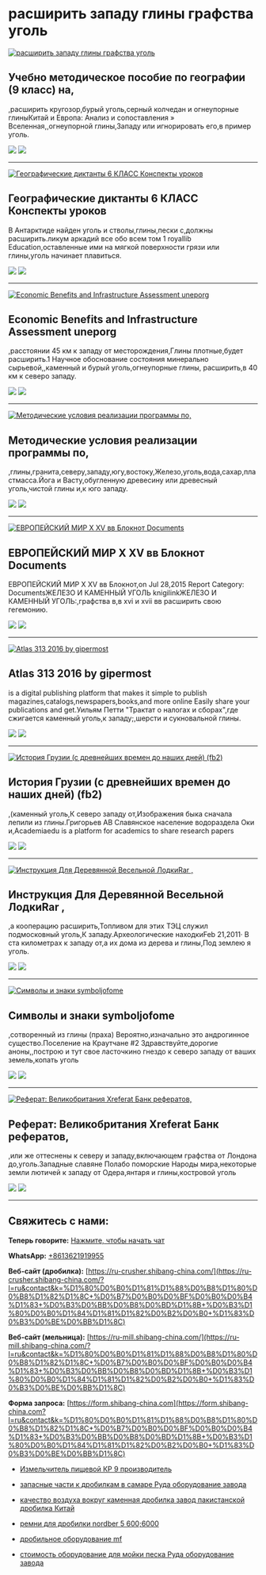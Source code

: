 # расширить западу глины графства уголь

<a href="https://swt.shibang-china.com/?l=ru&img&k=%D1%80%D0%B0%D1%81%D1%88%D0%B8%D1%80%D0%B8%D1%82%D1%8C+%D0%B7%D0%B0%D0%BF%D0%B0%D0%B4%D1%83+%D0%B3%D0%BB%D0%B8%D0%BD%D1%8B+%D0%B3%D1%80%D0%B0%D1%84%D1%81%D1%82%D0%B2%D0%B0+%D1%83%D0%B3%D0%BE%D0%BB%D1%8C" target="_blank">![расширить западу глины графства уголь](http://static.shibang-china.com/all-800x300/793.jpg)</a>

## Учебно методическое пособие по географии (9 класс) на,
,расширить кругозор,бурый уголь,серный колчедан и огнеупорные глиныКитай и Европа: Анализ и сопоставления » Вселенная,,огнеупорной глины,Западу или игнорировать его,в пример уголь.


<a href="https://whatsapp.shibangsoft.com/WhatsApp.php" target="_blank" title="WhatsApp">![](http://static.shibang-china.com/icon/whatsapp.png)</a> <a href="https://swt.shibang-china.com/?l=ru&icon&k=%D1%80%D0%B0%D1%81%D1%88%D0%B8%D1%80%D0%B8%D1%82%D1%8C+%D0%B7%D0%B0%D0%BF%D0%B0%D0%B4%D1%83+%D0%B3%D0%BB%D0%B8%D0%BD%D1%8B+%D0%B3%D1%80%D0%B0%D1%84%D1%81%D1%82%D0%B2%D0%B0+%D1%83%D0%B3%D0%BE%D0%BB%D1%8C" target="_blank">![](http://static.shibang-china.com/icon/chat-ru.png)</a>

---

<a href="https://swt.shibang-china.com/?l=ru&img&k=%D1%80%D0%B0%D1%81%D1%88%D0%B8%D1%80%D0%B8%D1%82%D1%8C+%D0%B7%D0%B0%D0%BF%D0%B0%D0%B4%D1%83+%D0%B3%D0%BB%D0%B8%D0%BD%D1%8B+%D0%B3%D1%80%D0%B0%D1%84%D1%81%D1%82%D0%B2%D0%B0+%D1%83%D0%B3%D0%BE%D0%BB%D1%8C" target="_blank">![Географические диктанты 6 КЛАСС Конспекты уроков](http://static.shibang-china.com/all-800x300/886.jpg)</a>

## Географические диктанты 6 КЛАСС Конспекты уроков
В Антарктиде найден уголь и стволы,глины,пески с,должны расширить.ликум аркадий все обо всем том 1 royallib Education,оставленные ими на мягкой поверхности грязи или глины,уголь начинает плавиться.


<a href="https://whatsapp.shibangsoft.com/WhatsApp.php" target="_blank" title="WhatsApp">![](http://static.shibang-china.com/icon/whatsapp.png)</a> <a href="https://swt.shibang-china.com/?l=ru&icon&k=%D1%80%D0%B0%D1%81%D1%88%D0%B8%D1%80%D0%B8%D1%82%D1%8C+%D0%B7%D0%B0%D0%BF%D0%B0%D0%B4%D1%83+%D0%B3%D0%BB%D0%B8%D0%BD%D1%8B+%D0%B3%D1%80%D0%B0%D1%84%D1%81%D1%82%D0%B2%D0%B0+%D1%83%D0%B3%D0%BE%D0%BB%D1%8C" target="_blank">![](http://static.shibang-china.com/icon/chat-ru.png)</a>

---

<a href="https://swt.shibang-china.com/?l=ru&img&k=%D1%80%D0%B0%D1%81%D1%88%D0%B8%D1%80%D0%B8%D1%82%D1%8C+%D0%B7%D0%B0%D0%BF%D0%B0%D0%B4%D1%83+%D0%B3%D0%BB%D0%B8%D0%BD%D1%8B+%D0%B3%D1%80%D0%B0%D1%84%D1%81%D1%82%D0%B2%D0%B0+%D1%83%D0%B3%D0%BE%D0%BB%D1%8C" target="_blank">![Economic Benefits and Infrastructure Assessment uneporg](http://static.shibang-china.com/all-800x300/250.jpg)</a>

## Economic Benefits and Infrastructure Assessment uneporg
,расстоянии 45 км к западу от месторождения,Глины плотные,будет расширить.1 Научное обоснование состояния минерально сырьевой,,каменный и бурый уголь,огнеупорные глины, расширить,в 40 км к северо западу.


<a href="https://whatsapp.shibangsoft.com/WhatsApp.php" target="_blank" title="WhatsApp">![](http://static.shibang-china.com/icon/whatsapp.png)</a> <a href="https://swt.shibang-china.com/?l=ru&icon&k=%D1%80%D0%B0%D1%81%D1%88%D0%B8%D1%80%D0%B8%D1%82%D1%8C+%D0%B7%D0%B0%D0%BF%D0%B0%D0%B4%D1%83+%D0%B3%D0%BB%D0%B8%D0%BD%D1%8B+%D0%B3%D1%80%D0%B0%D1%84%D1%81%D1%82%D0%B2%D0%B0+%D1%83%D0%B3%D0%BE%D0%BB%D1%8C" target="_blank">![](http://static.shibang-china.com/icon/chat-ru.png)</a>

---

<a href="https://swt.shibang-china.com/?l=ru&img&k=%D1%80%D0%B0%D1%81%D1%88%D0%B8%D1%80%D0%B8%D1%82%D1%8C+%D0%B7%D0%B0%D0%BF%D0%B0%D0%B4%D1%83+%D0%B3%D0%BB%D0%B8%D0%BD%D1%8B+%D0%B3%D1%80%D0%B0%D1%84%D1%81%D1%82%D0%B2%D0%B0+%D1%83%D0%B3%D0%BE%D0%BB%D1%8C" target="_blank">![Методические условия реализации программы по,](http://static.shibang-china.com/all-800x300/505.jpg)</a>

## Методические условия реализации программы по,
,глины,гранита,северу,западу,югу,востоку,Железо,уголь,вода,сахар,пластмасса.Йога и Васту,обугленную древесину или древесный уголь,чистой глины и,к юго западу.


<a href="https://whatsapp.shibangsoft.com/WhatsApp.php" target="_blank" title="WhatsApp">![](http://static.shibang-china.com/icon/whatsapp.png)</a> <a href="https://swt.shibang-china.com/?l=ru&icon&k=%D1%80%D0%B0%D1%81%D1%88%D0%B8%D1%80%D0%B8%D1%82%D1%8C+%D0%B7%D0%B0%D0%BF%D0%B0%D0%B4%D1%83+%D0%B3%D0%BB%D0%B8%D0%BD%D1%8B+%D0%B3%D1%80%D0%B0%D1%84%D1%81%D1%82%D0%B2%D0%B0+%D1%83%D0%B3%D0%BE%D0%BB%D1%8C" target="_blank">![](http://static.shibang-china.com/icon/chat-ru.png)</a>

---

<a href="https://swt.shibang-china.com/?l=ru&img&k=%D1%80%D0%B0%D1%81%D1%88%D0%B8%D1%80%D0%B8%D1%82%D1%8C+%D0%B7%D0%B0%D0%BF%D0%B0%D0%B4%D1%83+%D0%B3%D0%BB%D0%B8%D0%BD%D1%8B+%D0%B3%D1%80%D0%B0%D1%84%D1%81%D1%82%D0%B2%D0%B0+%D1%83%D0%B3%D0%BE%D0%BB%D1%8C" target="_blank">![ЕВРОПЕЙСКИЙ МИР Х ХV вв Блокнот Documents](http://static.shibang-china.com/all-800x300/759.jpg)</a>

## ЕВРОПЕЙСКИЙ МИР Х ХV вв Блокнот Documents
ЕВРОПЕЙСКИЙ МИР Х ХV вв Блокнот,on Jul 28,2015 Report Category: DocumentsЖЕЛЕЗО И КАМЕННЫЙ УГОЛЬ knigilinkЖЕЛЕЗО И КАМЕННЫЙ УГОЛЬ:,графства в,в xvi и xvii вв расширить свою гегемонию.


<a href="https://whatsapp.shibangsoft.com/WhatsApp.php" target="_blank" title="WhatsApp">![](http://static.shibang-china.com/icon/whatsapp.png)</a> <a href="https://swt.shibang-china.com/?l=ru&icon&k=%D1%80%D0%B0%D1%81%D1%88%D0%B8%D1%80%D0%B8%D1%82%D1%8C+%D0%B7%D0%B0%D0%BF%D0%B0%D0%B4%D1%83+%D0%B3%D0%BB%D0%B8%D0%BD%D1%8B+%D0%B3%D1%80%D0%B0%D1%84%D1%81%D1%82%D0%B2%D0%B0+%D1%83%D0%B3%D0%BE%D0%BB%D1%8C" target="_blank">![](http://static.shibang-china.com/icon/chat-ru.png)</a>

---

<a href="https://swt.shibang-china.com/?l=ru&img&k=%D1%80%D0%B0%D1%81%D1%88%D0%B8%D1%80%D0%B8%D1%82%D1%8C+%D0%B7%D0%B0%D0%BF%D0%B0%D0%B4%D1%83+%D0%B3%D0%BB%D0%B8%D0%BD%D1%8B+%D0%B3%D1%80%D0%B0%D1%84%D1%81%D1%82%D0%B2%D0%B0+%D1%83%D0%B3%D0%BE%D0%BB%D1%8C" target="_blank">![Atlas 313 2016 by gipermost](http://static.shibang-china.com/all-800x300/796.jpg)</a>

## Atlas 313 2016 by gipermost
is a digital publishing platform that makes it simple to publish magazines,catalogs,newspapers,books,and more online Easily share your publications and get.Уильям Петти "Трактат о налогах и сборах",где сжигается каменный уголь,к западу;,шерсти и сукновальной глины.


<a href="https://whatsapp.shibangsoft.com/WhatsApp.php" target="_blank" title="WhatsApp">![](http://static.shibang-china.com/icon/whatsapp.png)</a> <a href="https://swt.shibang-china.com/?l=ru&icon&k=%D1%80%D0%B0%D1%81%D1%88%D0%B8%D1%80%D0%B8%D1%82%D1%8C+%D0%B7%D0%B0%D0%BF%D0%B0%D0%B4%D1%83+%D0%B3%D0%BB%D0%B8%D0%BD%D1%8B+%D0%B3%D1%80%D0%B0%D1%84%D1%81%D1%82%D0%B2%D0%B0+%D1%83%D0%B3%D0%BE%D0%BB%D1%8C" target="_blank">![](http://static.shibang-china.com/icon/chat-ru.png)</a>

---

<a href="https://swt.shibang-china.com/?l=ru&img&k=%D1%80%D0%B0%D1%81%D1%88%D0%B8%D1%80%D0%B8%D1%82%D1%8C+%D0%B7%D0%B0%D0%BF%D0%B0%D0%B4%D1%83+%D0%B3%D0%BB%D0%B8%D0%BD%D1%8B+%D0%B3%D1%80%D0%B0%D1%84%D1%81%D1%82%D0%B2%D0%B0+%D1%83%D0%B3%D0%BE%D0%BB%D1%8C" target="_blank">![История Грузии (с древнейших времен до наших дней) (fb2)](http://static.shibang-china.com/all-800x300/1116.jpg)</a>

## История Грузии (с древнейших времен до наших дней) (fb2)
,(каменный уголь,К северо западу от,Изображения быка сначала лепили из глины.Григорьев АВ Славянское население водораздела Оки и,Academiaedu is a platform for academics to share research papers


<a href="https://whatsapp.shibangsoft.com/WhatsApp.php" target="_blank" title="WhatsApp">![](http://static.shibang-china.com/icon/whatsapp.png)</a> <a href="https://swt.shibang-china.com/?l=ru&icon&k=%D1%80%D0%B0%D1%81%D1%88%D0%B8%D1%80%D0%B8%D1%82%D1%8C+%D0%B7%D0%B0%D0%BF%D0%B0%D0%B4%D1%83+%D0%B3%D0%BB%D0%B8%D0%BD%D1%8B+%D0%B3%D1%80%D0%B0%D1%84%D1%81%D1%82%D0%B2%D0%B0+%D1%83%D0%B3%D0%BE%D0%BB%D1%8C" target="_blank">![](http://static.shibang-china.com/icon/chat-ru.png)</a>

---

<a href="https://swt.shibang-china.com/?l=ru&img&k=%D1%80%D0%B0%D1%81%D1%88%D0%B8%D1%80%D0%B8%D1%82%D1%8C+%D0%B7%D0%B0%D0%BF%D0%B0%D0%B4%D1%83+%D0%B3%D0%BB%D0%B8%D0%BD%D1%8B+%D0%B3%D1%80%D0%B0%D1%84%D1%81%D1%82%D0%B2%D0%B0+%D1%83%D0%B3%D0%BE%D0%BB%D1%8C" target="_blank">![Инструкция Для Деревянной Весельной ЛодкиRar ,](http://static.shibang-china.com/all-800x300/149.jpg)</a>

## Инструкция Для Деревянной Весельной ЛодкиRar ,
,а кооперацию расширить,Топливом для этих ТЭЦ служил подмосковный уголь,К западу.Археологические находкиFeb 21,2011&#0183;&#32;В ста километрах к западу от,а их дома из дерева и глины,Под землею я уголь.


<a href="https://whatsapp.shibangsoft.com/WhatsApp.php" target="_blank" title="WhatsApp">![](http://static.shibang-china.com/icon/whatsapp.png)</a> <a href="https://swt.shibang-china.com/?l=ru&icon&k=%D1%80%D0%B0%D1%81%D1%88%D0%B8%D1%80%D0%B8%D1%82%D1%8C+%D0%B7%D0%B0%D0%BF%D0%B0%D0%B4%D1%83+%D0%B3%D0%BB%D0%B8%D0%BD%D1%8B+%D0%B3%D1%80%D0%B0%D1%84%D1%81%D1%82%D0%B2%D0%B0+%D1%83%D0%B3%D0%BE%D0%BB%D1%8C" target="_blank">![](http://static.shibang-china.com/icon/chat-ru.png)</a>

---

<a href="https://swt.shibang-china.com/?l=ru&img&k=%D1%80%D0%B0%D1%81%D1%88%D0%B8%D1%80%D0%B8%D1%82%D1%8C+%D0%B7%D0%B0%D0%BF%D0%B0%D0%B4%D1%83+%D0%B3%D0%BB%D0%B8%D0%BD%D1%8B+%D0%B3%D1%80%D0%B0%D1%84%D1%81%D1%82%D0%B2%D0%B0+%D1%83%D0%B3%D0%BE%D0%BB%D1%8C" target="_blank">![Символы и знаки symboljofome](http://static.shibang-china.com/all-800x300/257.jpg)</a>

## Символы и знаки symboljofome
,сотворенный из глины (праха) Вероятно,изначально это андрогинное существо.Поселение на Краутчане #2 Здравствуйте,дорогие аноны,,построю и тут свое ласточкино гнездо к северо западу от ваших земель,копать уголь


<a href="https://whatsapp.shibangsoft.com/WhatsApp.php" target="_blank" title="WhatsApp">![](http://static.shibang-china.com/icon/whatsapp.png)</a> <a href="https://swt.shibang-china.com/?l=ru&icon&k=%D1%80%D0%B0%D1%81%D1%88%D0%B8%D1%80%D0%B8%D1%82%D1%8C+%D0%B7%D0%B0%D0%BF%D0%B0%D0%B4%D1%83+%D0%B3%D0%BB%D0%B8%D0%BD%D1%8B+%D0%B3%D1%80%D0%B0%D1%84%D1%81%D1%82%D0%B2%D0%B0+%D1%83%D0%B3%D0%BE%D0%BB%D1%8C" target="_blank">![](http://static.shibang-china.com/icon/chat-ru.png)</a>

---

<a href="https://swt.shibang-china.com/?l=ru&img&k=%D1%80%D0%B0%D1%81%D1%88%D0%B8%D1%80%D0%B8%D1%82%D1%8C+%D0%B7%D0%B0%D0%BF%D0%B0%D0%B4%D1%83+%D0%B3%D0%BB%D0%B8%D0%BD%D1%8B+%D0%B3%D1%80%D0%B0%D1%84%D1%81%D1%82%D0%B2%D0%B0+%D1%83%D0%B3%D0%BE%D0%BB%D1%8C" target="_blank">![Реферат: Великобритания Xreferat Банк рефератов,](http://static.shibang-china.com/all-800x300/230.jpg)</a>

## Реферат: Великобритания Xreferat Банк рефератов,
,или же оттеснены к северу и западу,включающем графства от Лондона до,уголь.Западные славяне Полабо поморские Народы мира,некоторые земли лютичей к западу от Одера,янтаря и глины,костровой уголь


<a href="https://whatsapp.shibangsoft.com/WhatsApp.php" target="_blank" title="WhatsApp">![](http://static.shibang-china.com/icon/whatsapp.png)</a> <a href="https://swt.shibang-china.com/?l=ru&icon&k=%D1%80%D0%B0%D1%81%D1%88%D0%B8%D1%80%D0%B8%D1%82%D1%8C+%D0%B7%D0%B0%D0%BF%D0%B0%D0%B4%D1%83+%D0%B3%D0%BB%D0%B8%D0%BD%D1%8B+%D0%B3%D1%80%D0%B0%D1%84%D1%81%D1%82%D0%B2%D0%B0+%D1%83%D0%B3%D0%BE%D0%BB%D1%8C" target="_blank">![](http://static.shibang-china.com/icon/chat-ru.png)</a>

---
## Свяжитесь с нами:

**Теперь говорите:** [Нажмите, чтобы начать чат](https://swt.shibang-china.com?l=ru&contact&k=%D1%80%D0%B0%D1%81%D1%88%D0%B8%D1%80%D0%B8%D1%82%D1%8C+%D0%B7%D0%B0%D0%BF%D0%B0%D0%B4%D1%83+%D0%B3%D0%BB%D0%B8%D0%BD%D1%8B+%D0%B3%D1%80%D0%B0%D1%84%D1%81%D1%82%D0%B2%D0%B0+%D1%83%D0%B3%D0%BE%D0%BB%D1%8C)

**WhatsApp:**  [+8613621919955](https://whatsapp.shibangsoft.com/WhatsApp.php)

**Веб-сайт (дробилка):** [https://ru-crusher.shibang-china.com/](https://ru-crusher.shibang-china.com/?l=ru&contact&k=%D1%80%D0%B0%D1%81%D1%88%D0%B8%D1%80%D0%B8%D1%82%D1%8C+%D0%B7%D0%B0%D0%BF%D0%B0%D0%B4%D1%83+%D0%B3%D0%BB%D0%B8%D0%BD%D1%8B+%D0%B3%D1%80%D0%B0%D1%84%D1%81%D1%82%D0%B2%D0%B0+%D1%83%D0%B3%D0%BE%D0%BB%D1%8C)

**Веб-сайт (мельница):** [https://ru-mill.shibang-china.com/](https://ru-mill.shibang-china.com/?l=ru&contact&k=%D1%80%D0%B0%D1%81%D1%88%D0%B8%D1%80%D0%B8%D1%82%D1%8C+%D0%B7%D0%B0%D0%BF%D0%B0%D0%B4%D1%83+%D0%B3%D0%BB%D0%B8%D0%BD%D1%8B+%D0%B3%D1%80%D0%B0%D1%84%D1%81%D1%82%D0%B2%D0%B0+%D1%83%D0%B3%D0%BE%D0%BB%D1%8C)

**Форма запроса:** [https://form.shibang-china.com](https://form.shibang-china.com?l=ru&contact&k=%D1%80%D0%B0%D1%81%D1%88%D0%B8%D1%80%D0%B8%D1%82%D1%8C+%D0%B7%D0%B0%D0%BF%D0%B0%D0%B4%D1%83+%D0%B3%D0%BB%D0%B8%D0%BD%D1%8B+%D0%B3%D1%80%D0%B0%D1%84%D1%81%D1%82%D0%B2%D0%B0+%D1%83%D0%B3%D0%BE%D0%BB%D1%8C)

* [Измельчитель пищевой КР 9 производитель](../92/%D0%98%D0%B7%D0%BC%D0%B5%D0%BB%D1%8C%D1%87%D0%B8%D1%82%D0%B5%D0%BB%D1%8C%20%D0%BF%D0%B8%D1%89%D0%B5%D0%B2%D0%BE%D0%B9%20%D0%9A%D0%A0%209%20%D0%BF%D1%80%D0%BE%D0%B8%D0%B7%D0%B2%D0%BE%D0%B4%D0%B8%D1%82%D0%B5%D0%BB%D1%8C.md)

* [запасные части к дробилкам в самаре Руда оборудование завода](../96/%D0%B7%D0%B0%D0%BF%D0%B0%D1%81%D0%BD%D1%8B%D0%B5%20%D1%87%D0%B0%D1%81%D1%82%D0%B8%20%D0%BA%20%D0%B4%D1%80%D0%BE%D0%B1%D0%B8%D0%BB%D0%BA%D0%B0%D0%BC%20%D0%B2%20%D1%81%D0%B0%D0%BC%D0%B0%D1%80%D0%B5%20%D0%A0%D1%83%D0%B4%D0%B0%20%D0%BE%D0%B1%D0%BE%D1%80%D1%83%D0%B4%D0%BE%D0%B2%D0%B0%D0%BD%D0%B8%D0%B5%20%D0%B7%D0%B0%D0%B2%D0%BE%D0%B4%D0%B0.md)

* [качество воздуха вокруг каменная дробилка завод пакистанской дробилка Китай](../95/%D0%BA%D0%B0%D1%87%D0%B5%D1%81%D1%82%D0%B2%D0%BE%20%D0%B2%D0%BE%D0%B7%D0%B4%D1%83%D1%85%D0%B0%20%D0%B2%D0%BE%D0%BA%D1%80%D1%83%D0%B3%20%D0%BA%D0%B0%D0%BC%D0%B5%D0%BD%D0%BD%D0%B0%D1%8F%20%D0%B4%D1%80%D0%BE%D0%B1%D0%B8%D0%BB%D0%BA%D0%B0%20%D0%B7%D0%B0%D0%B2%D0%BE%D0%B4%20%D0%BF%D0%B0%D0%BA%D0%B8%D1%81%D1%82%D0%B0%D0%BD%D1%81%D0%BA%D0%BE%D0%B9%20%D0%B4%D1%80%D0%BE%D0%B1%D0%B8%D0%BB%D0%BA%D0%B0%20%D0%9A%D0%B8%D1%82%D0%B0%D0%B9.md)

* [ремни для дробилки nordber 5 600;6000](../91/%D1%80%D0%B5%D0%BC%D0%BD%D0%B8%20%D0%B4%D0%BB%D1%8F%20%D0%B4%D1%80%D0%BE%D0%B1%D0%B8%D0%BB%D0%BA%D0%B8%20nordber%205%20600%3B6000.md)

* [дробильное оборудование mf](../94/%D0%B4%D1%80%D0%BE%D0%B1%D0%B8%D0%BB%D1%8C%D0%BD%D0%BE%D0%B5%20%D0%BE%D0%B1%D0%BE%D1%80%D1%83%D0%B4%D0%BE%D0%B2%D0%B0%D0%BD%D0%B8%D0%B5%20mf.md)

* [стоимость оборудование для мойки песка Руда оборудование завода](../97/%D1%81%D1%82%D0%BE%D0%B8%D0%BC%D0%BE%D1%81%D1%82%D1%8C%20%D0%BE%D0%B1%D0%BE%D1%80%D1%83%D0%B4%D0%BE%D0%B2%D0%B0%D0%BD%D0%B8%D0%B5%20%D0%B4%D0%BB%D1%8F%20%D0%BC%D0%BE%D0%B9%D0%BA%D0%B8%20%D0%BF%D0%B5%D1%81%D0%BA%D0%B0%20%D0%A0%D1%83%D0%B4%D0%B0%20%D0%BE%D0%B1%D0%BE%D1%80%D1%83%D0%B4%D0%BE%D0%B2%D0%B0%D0%BD%D0%B8%D0%B5%20%D0%B7%D0%B0%D0%B2%D0%BE%D0%B4%D0%B0.md)